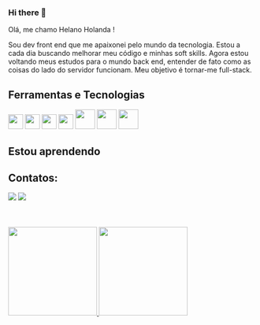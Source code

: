 ### Hi there 👋

Olá, me chamo Helano Holanda ! 

Sou dev front end que me apaixonei pelo mundo da tecnologia. 
Estou a cada dia buscando melhorar meu código e minhas soft skills.
Agora estou voltando meus estudos para o mundo back end, entender de fato como as coisas do lado do servidor funcionam.
Meu objetivo é tornar-me full-stack.


## Ferramentas e Tecnologias
<img loading="lazy" src="https://cdn.jsdelivr.net/gh/devicons/devicon/icons/git/git-original.svg" width="30" height="30"/>  <img src="https://cdn.jsdelivr.net/gh/devicons/devicon@latest/icons/react/react-original-wordmark.svg" width="30" height="30" />   <img src="https://cdn.jsdelivr.net/gh/devicons/devicon@latest/icons/tailwindcss/tailwindcss-original.svg"  width="30" height="30" />  <img src="https://cdn.jsdelivr.net/gh/devicons/devicon@latest/icons/typescript/typescript-original.svg" width="30" height="30"/>  <img src="https://cdn.jsdelivr.net/gh/devicons/devicon@latest/icons/docker/docker-plain-wordmark.svg" width="40" height="40" />  <img src="https://cdn.jsdelivr.net/gh/devicons/devicon@latest/icons/nodejs/nodejs-plain-wordmark.svg" width="40" height="40" /> <img src="https://cdn.jsdelivr.net/gh/devicons/devicon@latest/icons/postgresql/postgresql-plain-wordmark.svg" width="40" height="40"/>  
                 
  
## Estou aprendendo

          

## Contatos: 
<div>
  <a href="https://www.linkedin.com/feed/" target="_blank"><img loading="lazy" src="https://img.shields.io/badge/-LinkedIn-%230077B5?style=for-the-badge&logo=linkedin&logoColor=white" target="_blank"></a> 
  <a href = "holandahelano02@gmail.com"><img loading="lazy" src="https://img.shields.io/badge/Gmail-D14836?style=for-the-badge&logo=gmail&logoColor=white" target="_blank"></a>
</div>
<br>
<br>
<br>
<div>
<a href="https://github.com/HelanoHolanda">
<img loading="lazy" height="180em" src="https://github-readme-stats.vercel.app/api/top-langs/?username=HelanoHolanda&layout=compact&langs_count=7&theme=dracula"/>
<img loading="lazy" height="180em" src="https://github-readme-stats.vercel.app/api?username=HelanoHolanda&show_icons=true&theme=dracula&include_all_commits=true&count_private=true"/>
</div>
